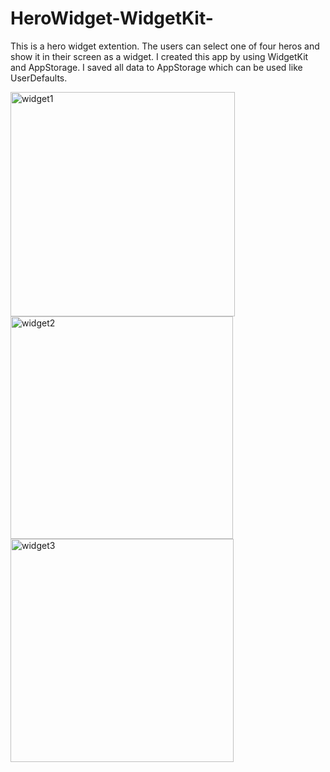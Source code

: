 # HeroWidget-WidgetKit-

This is a hero widget extention. The users can select one of four heros and show it in their screen as a widget. I created this app by using WidgetKit and AppStorage. I saved all data to AppStorage which can be used like UserDefaults.

<img width="359" alt="widget1" src="https://user-images.githubusercontent.com/92036779/191625454-2dc8893a-abb6-49f9-a96b-d969b36c966e.png">
<img width="356" alt="widget2" src="https://user-images.githubusercontent.com/92036779/191625505-82ba4613-ee1f-4045-a642-4463834bb4ce.png">
<img width="357" alt="widget3" src="https://user-images.githubusercontent.com/92036779/191625510-fcf8bcd3-89f6-4514-98dd-0b570dcedc1f.png">

